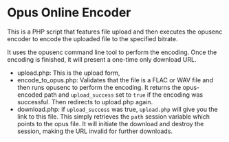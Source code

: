 # Opus Online Encoder
This is a PHP script that features file upload and then executes the opusenc encoder to encode the uploaded file to the specified bitrate.

It uses the opusenc command line tool to perform the encoding. Once the encoding is finished, it will present a one-time only download URL.

* upload.php: This is the upload form,
* encode_to_opus.php: Validates that the file is a FLAC or WAV file and then runs opusenc to perform the encoding. It returns the opus-encoded path and `upload_success` set to `true` if the encoding was successful. Then redirects to upload.php again.
* download.php: if `upload_success` was true, `upload.php` will give you the link to this file. This simply retrieves the `path` session variable which points to the opus file. It will initiate the download and destroy the session, making the URL invalid for further downloads.